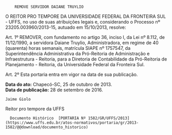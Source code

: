         REMOVE SERVIDOR DAIANE TRUYLIO  

O REITOR PRO TEMPORE DA UNIVERSIDADE FEDERAL DA FRONTEIRA SUL - UFFS, no uso de suas atribuições legais e, considerando o Processo nº 23205.003960/2013-15, autuado em 15/10/2013, resolve:

 Art. 1º REMOVER, com fundamento no artigo 36, inciso I, da Lei nº 8.112, de 11/12/1990, a servidora Daiane Truylio, Administradora, em regime de 40 (quarenta) horas semanais, matrícula SIAPE nº 1757547, da Superintendência Administrativa da Pró-Reitoria de Administração e Infraestrutura - Reitoria, para a Diretoria de Contabilidade da Pró-Reitoria de Planejamento - Reitoria, da Universidade Federal da Fronteira Sul.

 Art. 2º Esta portaria entra em vigor na data de sua publicação.

   **Data do ato:** Chapecó-SC, 25 de outubro de 2013.   
 **Data de publicação:**  28 de setembro de 2016. 

    Jaime Giolo   
 Reitor pro tempore da UFFS 

      Documento Histórico  [PORTARIA Nº 1582/GR/UFFS/2013](https://www.uffs.edu.br/atos-normativos/portaria/gr/2013-1582/@@download/documento_historico)     
      
